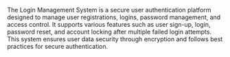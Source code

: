 The Login Management System is a secure user authentication platform designed to manage user registrations, logins, password management, and access control. It supports various features such as user sign-up, login, password reset, and account locking after multiple failed login attempts. This system ensures user data security through encryption and follows best practices for secure authentication.
